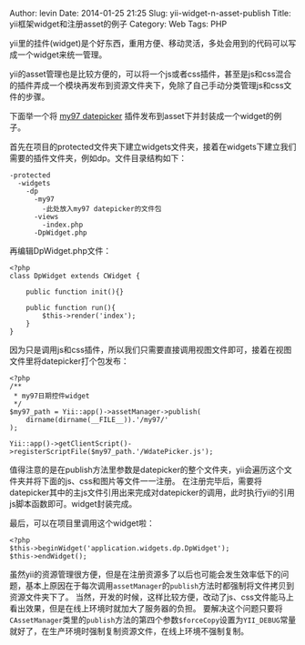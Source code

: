 Author: levin
Date: 2014-01-25 21:25
Slug: yii-widget-n-asset-publish
Title: yii框架widget和注册asset的例子
Category: Web
Tags: PHP

yii里的挂件(widget)是个好东西，重用方便、移动灵活，多处会用到的代码可以写成一个widget来统一管理。

yii的asset管理也是比较方便的，可以将一个js或者css插件，甚至是js和css混合的插件弄成一个模块再发布到资源文件夹下，免除了自己手动分类管理js和css文件的步骤。<!-- more -->

下面举一个将
[my97 datepicker](/url.html#http://www.my97.net/)
插件发布到asset下并封装成一个widget的例子。

首先在项目的protected文件夹下建立widgets文件夹，接着在widgets下建立我们需要的插件文件夹，例如dp。文件目录结构如下：

    -protected
      -widgets
        -dp
          -my97
            -此处放入my97 datepicker的文件包
          -views
            -index.php
          -DpWidget.php

再编辑DpWidget.php文件：

    <?php
    class DpWidget extends CWidget {
    
        public function init(){}
    
        public function run(){
            $this->render('index');
        }
    }

因为只是调用js和css插件，所以我们只需要直接调用视图文件即可，接着在视图文件里将datepicker打个包发布：

    <?php
    /**
     * my97日期控件widget
     */
    $my97_path = Yii::app()->assetManager->publish(
        dirname(dirname(__FILE__)).'/my97/'
    );
    
    Yii::app()->getClientScript()->registerScriptFile($my97_path.'/WdatePicker.js');

值得注意的是在publish方法里参数是datepicker的整个文件夹，yii会遍历这个文件夹并将下面的js、css和图片等文件一一注册。
在注册完毕后，需要将datepicker其中的主js文件引用出来完成对datepicker的调用，此时执行yii的引用js脚本函数即可。widget封装完成。

最后，可以在项目里调用这个widget啦：

    <?php
    $this->beginWidget('application.widgets.dp.DpWidget');
    $this->endWidget();

虽然yii的资源管理很方便，但是在注册资源多了以后也可能会发生效率低下的问题，基本上原因在于每次调用`assetManager`的`publish`方法时都强制将文件拷贝到资源文件夹下了。
当然，开发的时候，这样比较方便，改动了js、css文件能马上看出效果，但是在线上环境时就加大了服务器的负担。
要解决这个问题只要将`CAssetManager`类里的`publish`方法的第四个参数`$forceCopy`设置为`YII_DEBUG`常量就好了，在生产环境时强制复制资源文件，在线上环境不强制复制。
